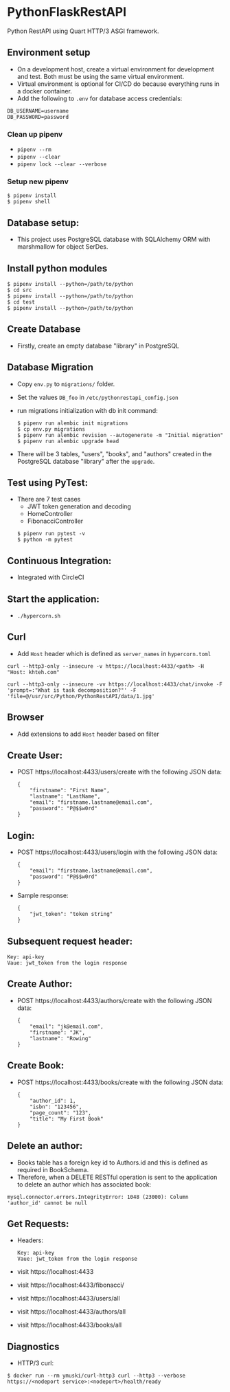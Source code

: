 # PythonFlaskRestAPI

Python RestAPI using Quart HTTP/3 ASGI framework.

## Environment setup

- On a development host, create a virtual environment for development and test. Both must be using the same virtual environment.
- Virtual environment is optional for CI/CD do because everything runs in a docker container.
- Add the following to `.env` for database access credentials:

```
DB_USERNAME=username
DB_PASSWORD=password
```

### Clean up pipenv

- `pipenv --rm`
- `pipenv --clear`
- `pipenv lock --clear --verbose`

### Setup new pipenv

```
$ pipenv install
$ pipenv shell
```

## Database setup:

- This project uses PostgreSQL database with SQLAlchemy ORM with marshmallow for object SerDes.

## Install python modules

```
$ pipenv install --python=/path/to/python
$ cd src
$ pipenv install --python=/path/to/python
$ cd test
$ pipenv install --python=/path/to/python
```

## Create Database

- Firstly, create an empty database "library" in PostgreSQL

## Database Migration

- Copy `env.py` to `migrations/` folder.
- Set the values `DB_foo` in `/etc/pythonrestapi_config.json`
- run migrations initialization with db init command:

  ```
  $ pipenv run alembic init migrations
  $ cp env.py migrations
  $ pipenv run alembic revision --autogenerate -m "Initial migration"
  $ pipenv run alembic upgrade head
  ```

- There will be 3 tables, "users", "books", and "authors" created in the PostgreSQL database "library" after the `upgrade`.

## Test using PyTest:

- There are 7 test cases
  - JWT token generation and decoding
  - HomeController
  - FibonacciController
  ```
  $ pipenv run pytest -v
  $ python -m pytest
  ```

## Continuous Integration:

- Integrated with CircleCI

## Start the application:

- `./hypercorn.sh`

## Curl

- Add `Host` header which is defined as `server_names` in `hypercorn.toml`

```
curl --http3-only --insecure -v https://localhost:4433/<path> -H "Host: khteh.com"
```

```
curl --http3-only --insecure -vv https://localhost:4433/chat/invoke -F 'prompt=:"What is task decomposition?"' -F 'file=@/usr/src/Python/PythonRestAPI/data/1.jpg'
```

## Browser

- Add extensions to add `Host` header based on filter

## Create User:

- POST https://localhost:4433/users/create with the following JSON data:
  ```
  {
      "firstname": "First Name",
      "lastname": "LastName",
      "email": "firstname.lastname@email.com",
      "password": "P@$$w0rd"
  }
  ```

## Login:

- POST https://localhost:4433/users/login with the following JSON data:
  ```
  {
      "email": "firstname.lastname@email.com",
      "password": "P@$$w0rd"
  }
  ```
- Sample response:
  ```
  {
      "jwt_token": "token string"
  }
  ```

## Subsequent request header:

```
Key: api-key
Vaue: jwt_token from the login response
```

## Create Author:

- POST https://localhost:4433/authors/create with the following JSON data:
  ```
  {
      "email": "jk@email.com",
      "firstname": "JK",
      "lastname": "Rowing"
  }
  ```

## Create Book:

- POST https://localhost:4433/books/create with the following JSON data:
  ```
  {
      "author_id": 1,
      "isbn": "123456",
      "page_count": "123",
      "title": "My First Book"
  }
  ```

## Delete an author:

- Books table has a foreign key id to Authors.id and this is defined as required in BookSchema.
- Therefore, when a DELETE RESTful operation is sent to the application to delete an author which has associated book:

```
mysql.connector.errors.IntegrityError: 1048 (23000): Column 'author_id' cannot be null
```

## Get Requests:

- Headers:

  ```
  Key: api-key
  Vaue: jwt_token from the login response
  ```

- visit https://localhost:4433
- visit https://localhost:4433/fibonacci/
- visit https://localhost:4433/users/all
- visit https://localhost:4433/authors/all
- visit https://localhost:4433/books/all

## Diagnostics

- HTTP/3 curl:

```
$ docker run --rm ymuski/curl-http3 curl --http3 --verbose https://<nodeport service>:<nodeport>/health/ready
```

